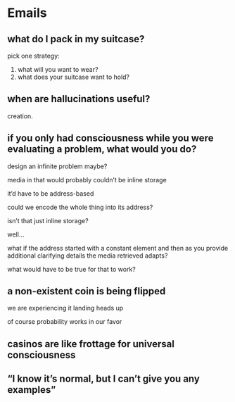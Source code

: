 # Emails

## what do I pack in my suitcase?

pick one strategy:

1. what will you want to wear?
2. what does your suitcase want to hold?

## when are hallucinations useful?

creation.

## if you only had consciousness while you were evaluating a problem, what would you do?

design an infinite problem maybe?

media in that would probably couldn’t be inline storage

it’d have to be address-based

could we encode the whole thing into its address?

isn’t that just inline storage?

well…

what if the address started with a constant element and then as you provide additional clarifying details the media retrieved adapts?

what would have to be true for that to work?

## a non-existent coin is being flipped

we are experiencing it landing heads up

of course probability works in our favor

## casinos are like frottage for universal consciousness

## “I know it’s normal, but I can’t give you any examples”
